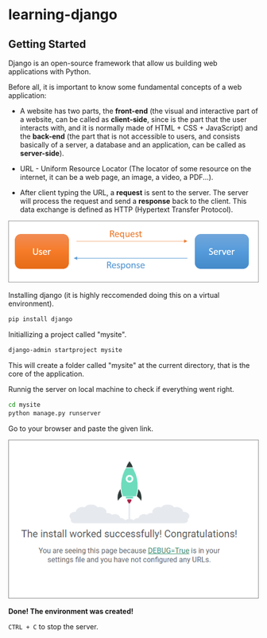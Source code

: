# learning-django

## Getting Started

Django is an open-source framework that allow us building web applications with Python.

Before all, it is important to know some fundamental concepts of a web application:

* A website has two parts, the **front-end** (the visual and interactive part of a website, can be called as **client-side**, since is the part that the user interacts with, and it is normally made of HTML + CSS + JavaScript) and the **back-end** (the part that is not accessible to users, and consists basically of a server, a database and an application, can be called as **server-side**).

* URL - Uniform Resource Locator (The locator of some resource on the internet, it can be a web page, an image, a video, a PDF...).

* After client typing the URL, a **request** is sent to the server. The server will process the request and send a **response** back to the client. This data exchange is defined as HTTP (Hypertext Transfer Protocol).

![HTTP](https://github.com/gabrielstork/learning-django/blob/main/images/http.png)

Installing django (it is highly reccomended doing this on a virtual environment).

```sh
pip install django
```

Initiallizing a project called "mysite".

```sh
django-admin startproject mysite
```

This will create a folder called "mysite" at the current directory, that is the core of the application.

Runnig the server on local machine to check if everything went right.

```sh
cd mysite
python manage.py runserver
```

Go to your browser and paste the given link.

![Success](https://github.com/gabrielstork/learning-django/blob/main/images/success.png)

**Done! The environment was created!**

`CTRL + C` to stop the server.
